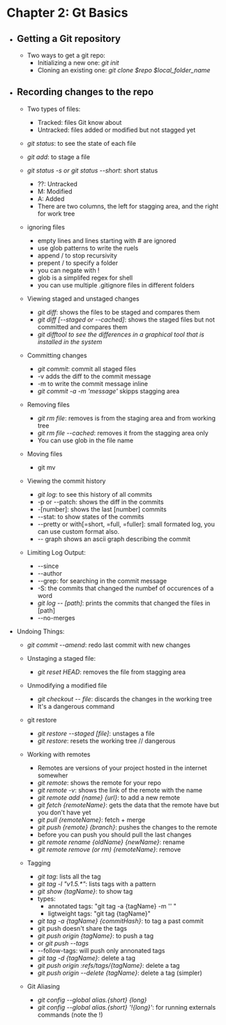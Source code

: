 # Chapter 2: Gt Basics

- ## Getting a Git repository
  
  - Two ways to get a git repo:
    - Initializing a new one: *git init*
    - Cloning an existing one: *git clone $repo $local_folder_name*

- ## Recording changes to the repo
  
  - Two types of files:
    - Tracked: files Git know about
    - Untracked: files added or modified but not stagged yet

  - *git status*: to see the state of each file
  - *git add*: to stage a file
  - *git status -s or git status --short*: short status
    - ??: Untracked
    - M: Modified
    - A: Added
    - There are two columns, the left for stagging area, and the right for work tree
  - ignoring files
    - empty lines and lines starting with # are ignored
    - use glob patterns to write the ruels
    - append / to stop recursivity
    - prepent / to specify a folder
    - you can negate with !
    - glob is a simplifed regex for shell
    - you can use multiple .gitignore files in different folders

  - Viewing staged and unstaged changes
    - *git diff*: shows the files to be staged and compares them
    - *git diff [--staged or --cached]*: shows the staged files but not committed and compares them
    - *git difftool to see the differences in a graphical tool that is installed in the system*
  
  - Committing changes
    - *git commit*: commit all staged files
    - -v adds the diff to the commit message
    - -m to write the commit message inline
    - *git commit -a -m 'message'* skipps stagging area

  - Removing files
    - *git rm file*: removes is from the staging area and from working tree
    - *git rm file --cached*: removes it from the stagging area only
    - You can use glob in the file name
  - Moving files
    - git mv

  - Viewing the commit history
    - *git log*: to see this history of all commits
    - -p or --patch: shows the diff in the commits
    - -[number]: shows the last [number] commits
    - --stat: to show states of the commits
    - --pretty or with[=short, =full, =fuller]: small formated log, you can use custom format also.
    - -- graph shows an ascii graph describing the commit

  - Limiting Log Output:
    - --since
    - --author
    - --grep: for searching in the commit message
    - -S: the commits that changed the numbef of occurences of a word
    - *git log -- [path]*: prints the commits that changed the files in [path]
    - --no-merges

- Undoing Things:
  - *git commit --amend*: redo last commit with new changes

  - Unstaging a staged file:
    - *git reset HEAD*: removes the file from stagging area
  
  - Unmodifying a modified file
    - *git checkout -- file*: discards the changes in the working tree
    - It's a dangerous command
  
  - git restore

    - *git restore --staged [file]*: unstages a file
    - *git restore*: resets the working tree  // dangerous

  - Working with remotes
    - Remotes are versions of your project hosted in the internet somewher
    - *git remote*: shows the remote for your repo
    - *git remote -v*: shows the link of the remote with the name
    - *git remote add {name} {url}*: to add a new remote
    - *git fetch {remoteName}*: gets the data that the remote have but you don't have yet
    - *git pull {remoteName}*: fetch + merge
    - *git push {remote} {branch}*: pushes the changes to the remote
    - before you can push you should pull the last changes
    - *git remote rename {oldName} {newName}*: rename
    - *git remote remove (or rm) {remoteName}*: remove
  
  - Tagging
    - *git tag*: lists all the tag
    - *git tag -l "v1.5.\*"*: lists tags with a pattern
    - *git show {tagName}*: to show tag
    - types:
      - annotated tags: "git tag -a {tagName} -m '' "
      - ligtweight tags: "git tag {tagName}"
    - *git tag -a {tagName} {commitHash}*: to tag a past commit
    - git push doesn't share the tags
    - *git push origin {tagName}*: to push a tag
    - or *git push --tags*
    - --follow-tags: will push only annonated tags
    - *git tag -d {tagName}*: delete a tag
    - *git push origin :refs/tags/{tagName}*: delete a tag
    - *git push origin --delete {tagName}*: delete a tag (simpler)
  
  - Git Aliasing
    - *git config --global alias.{short} {long}*
    - *git config --global alias.{short} '!{long}'*: for running externals commands (note the !)
